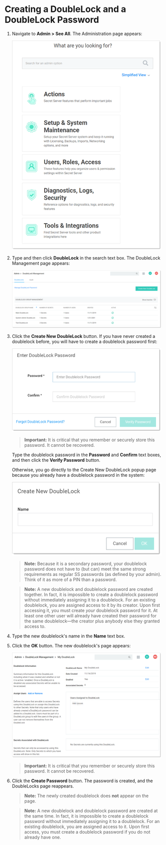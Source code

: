 [title]: # (Creating a DoubleLock and a DoubleLock Password)
[tags]: # (DoubleLock)
[priority]: # (1000)

# Creating a DoubleLock and a DoubleLock Password

1. Navigate to **Admin \> See All**. The Administration page appears:

   ![image-20191114142009435](images/image-20191114142009435.png)

1. Type and then click **DoubleLock** in the search text box. The DoubleLock Management page appears:

   ![image-20191115143042406](images/image-20191115143042406.png)

1. Click the **Create New DoubleLock** button. If you have never created a doublelock before, you will have to create a doublelock password first:

   ![image-20191115144339969](images/image-20191115144339969.png)

   > **Important:** It is critical that you remember or securely store this password. It cannot be recovered.

   Type the doublelock password in the **Password** and **Confirm** text boxes, and then click the **Verify Password** button.

   Otherwise, you go directly to the Create New DoubleLock popup page because you already have a doublelock password in the system:

   ![image-20191115143238695](images/image-20191115143238695.png)

   > **Note:** Because it is a secondary password, your doublelock password does not have to (but can) meet the same strong requirements as regular SS passwords (as defined by your admin). Think of it as more of a PIN than a password.

   > **Note:** A new doublelock and doublelock password are created together. In fact, it is impossible to create a doublelock password without immediately assigning it to a doublelock. For an existing doublelock, you are assigned access to it by its creator. Upon first accessing it, you must create *your* doublelock password for it. At least one other user will already have created their password for the same doublelock—the creator plus anybody else they granted access to.

1. Type the new doublelock's name in the **Name** text box.

1. Click the **OK** button. The new doublelock's page appears:

   ![image-20191115150253270](images/image-20191115150253270.png)

   > **Important:** It is critical that you remember or securely store this password. It cannot be recovered.

1. Click the **Create Password** button. The password is created, and the DoubleLocks page reappears.

   > **Note:** The newly created doublelock does **not** appear on the page.

   > **Note:** A new doublelock and doublelock password are created at the same time. In fact, it is impossible to create a doublelock password without immediately assigning it to a doublelock. For an existing doublelock, you are assigned access to it. Upon first access, you must create a doublelock password if you do not already have one.
